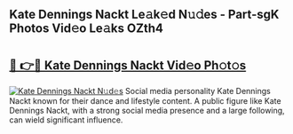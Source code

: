 ## Kate Dennings Nackt Le𝚊k𝚎d N𝚞𝚍es - Part-sgK Photos Vid𝚎o Le𝚊ks OZth4

# <h2><a href="http://fbaw6w7.evod.top/?m=Kate+Dennings+Nackt">🔗 👉🔴 Kate Dennings Nackt Vid𝚎o Ph𝚘t𝚘s</a></h2>

[![Kate Dennings Nackt N𝚞d𝚎s](https://i.imgur.com/8V9OHl7.gif)](http://fbaw6w7.evod.top/?m=Kate+Dennings+Nackt)
Social media personality Kate Dennings Nackt known for their dance and lifestyle content. A public figure like Kate Dennings Nackt, with a strong social media presence and a large following, can wield significant influence. 
